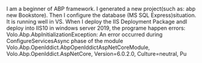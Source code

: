 I am a beginner of ABP framework. I generated a new project(such as: abp new Bookstore).
Then I configure the database (MS SQL Express)situation. It is running well in VS. When I deploy the IIS Deployment Package andI deploy into IIS10 in windows server 2019, the programe happen errors:
Volo.Abp.AbpInitializationException: An error occurred during ConfigureServicesAsync phase of the module Volo.Abp.OpenIddict.AbpOpenIddictAspNetCoreModule, Volo.Abp.OpenIddict.AspNetCore, Version=6.0.2.0, Culture=neutral, Pu
